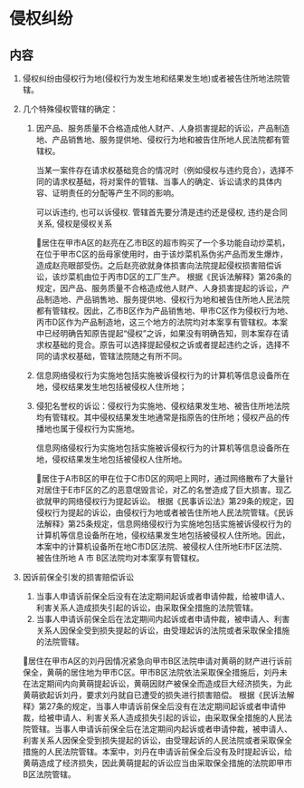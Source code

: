 # 侵权纠纷



## 内容

1. 侵权纠纷由侵权行为地(侵权行为发生地和结果发生地)或者被告住所地法院管辖。

1. 几个特殊侵权管辖的确定：

    1. 因产品、服务质量不合格造成他人财产、人身损害提起的诉讼，产品制造地、产品销售地、服务提供地、侵权行为地和被告住所地人民法院都有管辖权。

        当某一案件存在请求权基础竞合的情况时（例如侵权与违约竞合），选择不同的请求权基础，将对案件的管辖、当事人的确定、诉讼请求的具体内容、证明责任的分配等产生不同的影响。

        可以诉违约, 也可以诉侵权. 管辖首先要分清是违约还是侵权, 违约是合同关系, 侵权是侵权关系


        🍐居住在甲市A区的赵亮在乙市B区的超市购买了一个多功能自动炒菜机，在位于甲市C区的岳母家使用时，由于该炒菜机系伪劣产品而发生爆炸，造成赵亮眼部受伤。之后赵亮欲就身体损害向法院提起侵权损害赔偿诉讼，该炒菜机由位于丙市D区的工厂生产。
        根据《民诉法解释》第26条的规定，因产品、服务质量不合格造成他人财产、人身损害提起的诉讼，产品制造地、产品销售地、服务提供地、侵权行为地和被告住所地人民法院都有管辖权。因此，乙市B区作为产品销售地、甲市C区作为侵权行为地、丙市D区作为产品制造地，这三个地方的法院均对本案享有管辖权。本案中已经明确告知原告提起“侵权”之诉，如果没有明确告知，则本案存在请求权基础的竞合。原告可以选择提起侵权之诉或者提起违约之诉，选择不同的请求权基础，管辖法院随之有所不同。

    1. 信息网络侵权行为实施地包括实施被诉侵权行为的计算机等信息设备所在地，侵权结果发生地包括被侵权人住所地；

    1. 侵犯名誉权的诉讼：侵权行为实施地、侵权结果发生地、被告住所地法院均有管辖权。其中侵权结果发生地通常是指原告的住所地；侵权产品的传播地也属于侵权行为实施地。

        信息网络侵权行为实施地包括实施被诉侵权行为的计算机等信息设备所在地，侵权结果发生地包括被侵权人住所地。

        🍐居住于A市B区的甲在位于C市D区的网吧上网时，通过网络散布了大量针对居住于E市F区的乙的恶意氓毁言论，对乙的名誉造成了巨大损害。现乙欲就甲的网络侵权行为提起诉讼。
        根据《民事诉讼法》第29条的规定，因侵权行为提起的诉讼，由侵权行为地或者被告住所地人民法院管辖。《民诉法解释》第25条规定，信息网络侵权行为实施地包括实施被诉侵权行为的计算机等信息设备所在地，侵权结果发生地包括被侵权人住所地。因此，本案中的计算机设备所在地C市D区法院、被侵权人住所地E市F区法院、被告住所地 A 市 B区法院均对本案享有管辖权。

4. 因诉前保全引发的损害赔偿诉讼
    
    1. 当事人申请诉前保全后没有在法定期间起诉或者申请仲裁，给被申请人、利害关系人造成损失引起的诉讼，由采取保全措施的法院管辖。
    2. 当事人申请诉前保全后在法定期间内起诉或者申请仲裁，被申请人、利害关系人因保全受到损失提起的诉讼，由受理起诉的法院或者采取保全措施的法院管辖。

    🍐居住在甲市A区的刘丹因情况紧急向甲市B区法院申请对黄萌的财产进行诉前保全，黄萌的居住地为甲市C区。甲市B区法院依法采取保全措施后，刘丹未在法定期间内向黄萌提起诉讼，黄萌因财产被保全而造成巨大经济损失，为此黄萌欲起诉刘丹，要求刘丹就自已遭受的损失进行损害赔偿。
    根据《民诉法解释》第27条的规定，当事人申请诉前保全后没有在法定期间起诉或者申请仲裁，给被申请人、利害关系人造成损失引起的诉讼，由采取保全措施的人民法院管辖。当事人申请诉前保全后在法定期间内起诉或者申请仲裁，被申请人、利害关系人因保全受到损失提起的诉讼，由受理起诉的人民法院或者采取保全措施的人民法院管辖。本案中，刘丹在申请诉前保全后没有及时提起诉讼，给黄萌造成了经济损失，因此黄萌提起的诉讼应当由采取保全措施的法院即甲市B区法院管辖。
